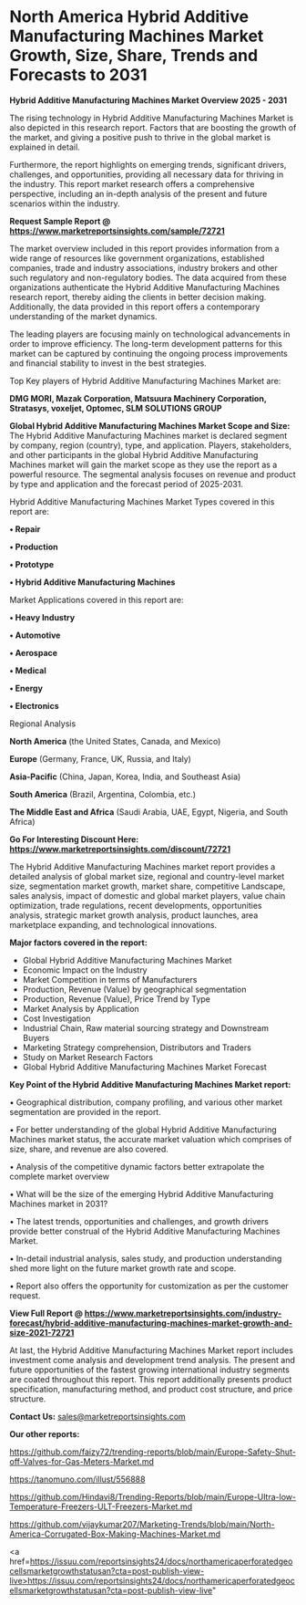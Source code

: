 # North America Hybrid Additive Manufacturing Machines Market Growth, Size, Share, Trends and Forecasts to 2031

<Strong> Hybrid Additive Manufacturing Machines Market Overview 2025 - 2031</strong>

The rising technology in Hybrid Additive Manufacturing Machines Market is also depicted in this research report. Factors that are boosting the growth of the market, and giving a positive push to thrive in the global market is explained in detail.

Furthermore, the report highlights on emerging trends, significant drivers, challenges, and opportunities, providing all necessary data for thriving in the industry. This report market research offers a comprehensive perspective, including an in-depth analysis of the present and future scenarios within the industry.

<strong>Request Sample Report @ <a href=https://www.marketreportsinsights.com/sample/72721>https://www.marketreportsinsights.com/sample/72721</a></strong>

The market overview included in this report provides information from a wide range of resources like government organizations, established companies, trade and industry associations, industry brokers and other such regulatory and non-regulatory bodies. The data acquired from these organizations authenticate the Hybrid Additive Manufacturing Machines research report, thereby aiding the clients in better decision making. Additionally, the data provided in this report offers a contemporary understanding of the market dynamics.

The leading players are focusing mainly on technological advancements in order to improve efficiency. The long-term development patterns for this market can be captured by continuing the ongoing process improvements and financial stability to invest in the best strategies.

Top Key players of Hybrid Additive Manufacturing Machines Market are:

<strong>DMG MORI, Mazak Corporation, Matsuura Machinery Corporation, Stratasys, voxeljet, Optomec, SLM SOLUTIONS GROUP</strong>

<strong><b>Global Hybrid Additive Manufacturing Machines Market Scope and Size:</b></strong>
The Hybrid Additive Manufacturing Machines market is declared segment by company, region (country), type, and application. Players, stakeholders, and other participants in the global Hybrid Additive Manufacturing Machines market will gain the market scope as they use the report as a powerful resource. The segmental analysis focuses on revenue and product by type and application and the forecast period of 2025-2031.

Hybrid Additive Manufacturing Machines Market Types covered in this report are:

<strong>• Repair

• Production

• Prototype

• Hybrid Additive Manufacturing Machines</strong>

Market Applications covered in this report are:

<strong>• Heavy Industry

• Automotive

• Aerospace

• Medical

• Energy

• Electronics</strong> 

Regional Analysis

<strong>North America</strong> (the United States, Canada, and Mexico)

<strong>Europe</strong> (Germany, France, UK, Russia, and Italy)

<strong>Asia-Pacific</strong> (China, Japan, Korea, India, and Southeast Asia)

<strong>South America</strong> (Brazil, Argentina, Colombia, etc.)

<strong>The Middle East and Africa</strong> (Saudi Arabia, UAE, Egypt, Nigeria, and South Africa)

<strong>Go For Interesting Discount Here: <a href=https://www.marketreportsinsights.com/discount/72721>https://www.marketreportsinsights.com/discount/72721</a></strong>

The Hybrid Additive Manufacturing Machines market report provides a detailed analysis of global market size, regional and country-level market size, segmentation market growth, market share, competitive Landscape, sales analysis, impact of domestic and global market players, value chain optimization, trade regulations, recent developments, opportunities analysis, strategic market growth analysis, product launches, area marketplace expanding, and technological innovations.

<strong><b>Major factors covered in the report:</b></strong>
<ul>
  <li>Global Hybrid Additive Manufacturing Machines Market </li>
  <li>Economic Impact on the Industry</li>
  <li>Market Competition in terms of Manufacturers</li>
  <li>Production, Revenue (Value) by geographical segmentation</li>
  <li>Production, Revenue (Value), Price Trend by Type</li>
  <li>Market Analysis by Application</li>
  <li>Cost Investigation</li>
  <li>Industrial Chain, Raw material sourcing strategy and Downstream Buyers</li>
  <li>Marketing Strategy comprehension, Distributors and Traders</li>
  <li>Study on Market Research Factors</li>
  <li>Global Hybrid Additive Manufacturing Machines Market Forecast</li>
</ul>

<strong><b>Key Point of the Hybrid Additive Manufacturing Machines Market report:</b></strong>

• Geographical distribution, company profiling, and various other market segmentation are provided in the report.

• For better understanding of the global Hybrid Additive Manufacturing Machines market status, the accurate market valuation which comprises of size, share, and revenue are also covered.

• Analysis of the competitive dynamic factors better extrapolate the complete market overview

• What will be the size of the emerging Hybrid Additive Manufacturing Machines market in 2031?

• The latest trends, opportunities and challenges, and growth drivers provide better construal of the Hybrid Additive Manufacturing Machines Market.

• In-detail industrial analysis, sales study, and production understanding shed more light on the future market growth rate and scope.

• Report also offers the opportunity for customization as per the customer request.

<strong><b>View Full Report @ <a href=https://www.marketreportsinsights.com/industry-forecast/hybrid-additive-manufacturing-machines-market-growth-and-size-2021-72721>https://www.marketreportsinsights.com/industry-forecast/hybrid-additive-manufacturing-machines-market-growth-and-size-2021-72721</a></b></strong>


At last, the Hybrid Additive Manufacturing Machines Market report includes investment come analysis and development trend analysis. The present and future opportunities of the fastest growing international industry segments are coated throughout this report. This report additionally presents product specification, manufacturing method, and product cost structure, and price structure.

<strong>Contact Us:</strong>
sales@marketreportsinsights.com

<strong>Our other reports:</strong>

<a href=https://github.com/faizy72/trending-reports/blob/main/Europe-Safety-Shut-off-Valves-for-Gas-Meters-Market.md>https://github.com/faizy72/trending-reports/blob/main/Europe-Safety-Shut-off-Valves-for-Gas-Meters-Market.md</a>

<a href=https://tanomuno.com/illust/556888>https://tanomuno.com/illust/556888</a>

<a href=https://github.com/Hindavi8/Trending-Reports/blob/main/Europe-Ultra-low-Temperature-Freezers-ULT-Freezers-Market.md>https://github.com/Hindavi8/Trending-Reports/blob/main/Europe-Ultra-low-Temperature-Freezers-ULT-Freezers-Market.md</a>

<a href=https://github.com/vijaykumar207/Marketing-Trends/blob/main/North-America-Corrugated-Box-Making-Machines-Market.md>https://github.com/vijaykumar207/Marketing-Trends/blob/main/North-America-Corrugated-Box-Making-Machines-Market.md</a>

<a href=https://issuu.com/reportsinsights24/docs/northamericaperforatedgeocellsmarketgrowthstatusan?cta=post-publish-view-live>https://issuu.com/reportsinsights24/docs/northamericaperforatedgeocellsmarketgrowthstatusan?cta=post-publish-view-live</a>"
